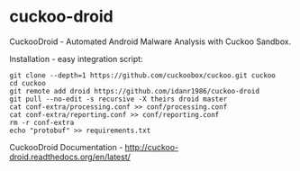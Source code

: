 # cuckoo-droid
CuckooDroid - Automated Android Malware Analysis with Cuckoo Sandbox.

Installation - easy integration script:

    git clone --depth=1 https://github.com/cuckoobox/cuckoo.git cuckoo
    cd cuckoo
    git remote add droid https://github.com/idanr1986/cuckoo-droid
    git pull --no-edit -s recursive -X theirs droid master 
    cat conf-extra/processing.conf >> conf/processing.conf
    cat conf-extra/reporting.conf >> conf/reporting.conf
    rm -r conf-extra
    echo "protobuf" >> requirements.txt

CuckooDroid Documentation - http://cuckoo-droid.readthedocs.org/en/latest/
